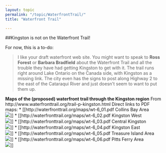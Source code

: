 ```yaml
---
layout: topic
permalink: "/topic/WaterfrontTrail/"
title: "Waterfront Trail"

---
```


##Kingston is not on the Waterfront Trail!
<div class="sidebar">
For now, this is a to-do:
<blockquote><p>I like your draft waterfront web site. You might want to speak to <b>Ross Forest</b> or <b>Barbara Bradfield</b> about the Waterfront Trail and all the trouble they have had getting Kingston to get with it. The trail runs right around Lake Ontario on the Canada side, with Kingston as a missing link. The city even has the signs to post along Highway 2 to the east of the Cataraqui River and just doesn't seem to want to put them up.</blockquote>
</div>
<strong>Maps of the (proposed) waterfront trail through the Kingston region</strong>
From http://www.waterfronttrail.org/trail-p-kingston.html
Direct links to PDF maps:
* [[http://waterfronttrail.org/maps/wt-6_01.pdf Collins Bay Area <br><img src="Images/WaterfrontTrailCollinsBay.jpg">]]
* [[http://waterfronttrail.org/maps/wt-6_02.pdf Kingston West <br><img src="Images/WaterfrontTrailKingstonWest.jpg">]]
* [[http://waterfronttrail.org/maps/wt-6_03.pdf Central Kingston <br><img src="Images/WaterfrontTrailDowntown.jpg">]]
* [[http://waterfronttrail.org/maps/wt-6_04.pdf Kingston East <br><img src="Images/WaterfrontTrailKingstonEast.jpg">]]
* [[http://waterfronttrail.org/maps/wt-6_05.pdf Treasure Island Area <br><img src="Images/WaterfrontTreasureIsland.jpg">]]
* [[http://waterfronttrail.org/maps/wt-6_06.pdf Pitts Ferry Area <br><img src="Images/WaterfrontTrailPittsFerry.jpg">]]

